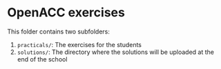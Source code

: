 # OpenACC exercises

This folder contains two subfolders:

1. `practicals/`: The exercises for the students
2. `solutions/`: The directory where the solutions will be uploaded at the end of the school
